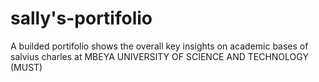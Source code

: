 # sally's-portifolio
A builded portifolio shows the overall key insights on academic bases of salvius charles at MBEYA UNIVERSITY OF SCIENCE AND TECHNOLOGY (MUST)
